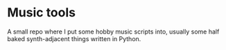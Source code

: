 # Music tools

A small repo where I put some hobby music scripts into, usually some half baked synth-adjacent things written in Python. 

